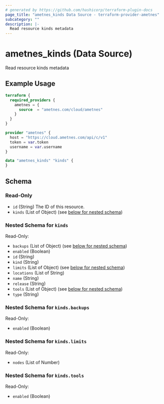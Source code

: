 ```yaml
---
# generated by https://github.com/hashicorp/terraform-plugin-docs
page_title: "ametnes_kinds Data Source - terraform-provider-ametnes"
subcategory: ""
description: |-
  Read resource kinds metadata
---
```


# ametnes_kinds (Data Source)

Read resource kinds metadata

## Example Usage

```terraform
terraform {
  required_providers {
    ametnes = {
      source  = "ametnes.com/cloud/ametnes"
    }
  }
}

provider "ametnes" {
  host = "https://cloud.ametnes.com/api/c/v1"
  token = var.token
  username = var.username
}

data "ametnes_kinds" "kinds" {
}
```

<!-- schema generated by tfplugindocs -->
## Schema

### Read-Only

- `id` (String) The ID of this resource.
- `kinds` (List of Object) (see [below for nested schema](#nestedatt--kinds))

<a id="nestedatt--kinds"></a>
### Nested Schema for `kinds`

Read-Only:

- `backups` (List of Object) (see [below for nested schema](#nestedobjatt--kinds--backups))
- `enabled` (Boolean)
- `id` (String)
- `kind` (String)
- `limits` (List of Object) (see [below for nested schema](#nestedobjatt--kinds--limits))
- `locations` (List of String)
- `name` (String)
- `release` (String)
- `tools` (List of Object) (see [below for nested schema](#nestedobjatt--kinds--tools))
- `type` (String)

<a id="nestedobjatt--kinds--backups"></a>
### Nested Schema for `kinds.backups`

Read-Only:

- `enabled` (Boolean)


<a id="nestedobjatt--kinds--limits"></a>
### Nested Schema for `kinds.limits`

Read-Only:

- `nodes` (List of Number)


<a id="nestedobjatt--kinds--tools"></a>
### Nested Schema for `kinds.tools`

Read-Only:

- `enabled` (Boolean)


